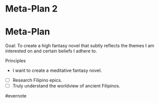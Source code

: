 # Meta-Plan 2

# Meta-Plan

Goal: To create a high fantasy novel that subtly reflects the themes I am interested on and certain beliefs I adhere to.

Principles

- I want to create a meditative fantasy novel.
- [ ] Research Filipino epics.
- [ ] Truly understand the worldview of ancient Filipinos.

\#evernote

